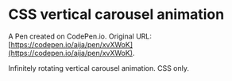 # CSS vertical carousel animation

A Pen created on CodePen.io. Original URL: [https://codepen.io/aija/pen/xvXWoK](https://codepen.io/aija/pen/xvXWoK).

Infinitely rotating vertical carousel animation. CSS only.
